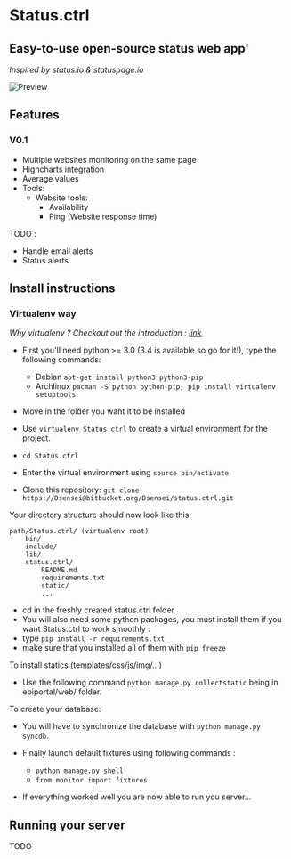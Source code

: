 # Status.ctrl

## Easy-to-use open-source status web app'

*Inspired by status.io & statuspage.io*

![Preview](https://bytebucket.org/Dsensei/status.ctrl/raw/e4739ba2bc5bd92fd24dbc47df2ff5c8598d4552/static/img/preview.png)

## Features

### V0.1

+ Multiple websites monitoring on the same page
+ Highcharts integration
+ Average values
+ Tools:
	+ Website tools:
		+ Availability
		+ Ping (Website response time)

TODO :

+ Handle email alerts
+ Status alerts

## Install instructions

### Virtualenv way

*Why virtualenv ? Checkout out the introduction : [link](http://www.virtualenv.org/en/latest/virtualenv.html)*

+ First you'll need python >= 3.0 (3.4 is available so go for it!), type the following commands:
	+ Debian `apt-get install python3 python3-pip`
	+ Archlinux `pacman -S python python-pip; pip install virtualenv setuptools`

+ Move in the folder you want it to be installed
+ Use `virtualenv Status.ctrl` to create a virtual environment for the project.
+ `cd Status.ctrl`
+ Enter the virtual environment using `source bin/activate`
+ Clone this repository: `git clone https://Dsensei@bitbucket.org/Dsensei/status.ctrl.git`

Your directory structure should now look like this:

```
path/Status.ctrl/ (virtualenv root)
    bin/
    include/
    lib/
    status.ctrl/
        README.md
        requirements.txt
        static/
        ...
```

+ cd in the freshly created status.ctrl folder
+ You will also need some python packages, you must install them if you want Status.ctrl to work smoothly :
+ type `pip install -r requirements.txt`
+ make sure that you installed all of them with `pip freeze`

To install statics (templates/css/js/img/...)

+ Use the following command `python manage.py collectstatic` being in epiportal/web/ folder.

To create your database:

+ You will have to synchronize the database with `python manage.py syncdb`.

+ Finally launch default fixtures using following commands :
    + `python manage.py shell`
    + `from monitor import fixtures`
+ If everything worked well you are now able to run you server... 

## Running your server

TODO